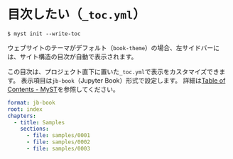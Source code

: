# 目次したい（``_toc.yml``）

```console
$ myst init --write-toc
```

ウェブサイトのテーマがデフォルト（``book-theme``）の場合、左サイドバーには、サイト構造の目次が自動で表示されます。

この目次は、プロジェクト直下に置いた``_toc.yml``で表示をカスタマイズできます。
表示項目は``jb-book``（Jupyter Book）形式で設定します。
詳細は[Table of Contents - MyST](https://mystmd.org/guide/table-of-contents)を参照してください。

```yaml
format: jb-book
root: index
chapters:
  - title: Samples
    sections:
      - file: samples/0001
      - file: samples/0002
      - file: samples/0003
```
